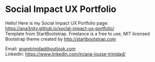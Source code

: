 # Social Impact UX Portfolio
 
Hello! Here is my Social Impact UX Portfolio page: https://ana3nity.github.io/social-impact-ux-portfolio/
<br>Template from StartBootstrap. Freelance is a free to use, MIT licensed Bootstrap theme created by http://startbootstrap.com

Email: anamtrinidad@outlook.com
<br>LinkedIn: https://www.linkedin.com/in/ana-louise-trinidad/
